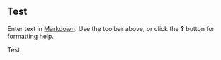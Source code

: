 ## Test

Enter text in [Markdown](http://daringfireball.net/projects/markdown/). Use the toolbar above, or click the **?** button for formatting help.


Test 
